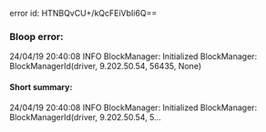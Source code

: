 error id: HTNBQvCU+/kQcFEiVbIi6Q==
### Bloop error:

24/04/19 20:40:08 INFO BlockManager: Initialized BlockManager: BlockManagerId(driver, 9.202.50.54, 56435, None)
#### Short summary: 

24/04/19 20:40:08 INFO BlockManager: Initialized BlockManager: BlockManagerId(driver, 9.202.50.54, 5...
